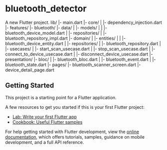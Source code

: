 # bluetooth_detector

A new Flutter project.
lib/
    |- main.dart
    |- core/
    |    |- dependency_injection.dart
    |- features/
            |- bluetooth/
                    |- data/
                    |    |- models/
                    |    |    |- bluetooth_device_model.dart
                    |    |- repositories/
                    |         |- bluetooth_repository_impl.dart
                    |- domain/
                    |    |- entities/
                    |    |    |- bluetooth_device_entity.dart
                    |    |- repositories/
                    |         |- bluetooth_repository.dart
                    |    |- usecases/
                    |         |- start_scan_usecase.dart
                    |         |- stop_scan_usecase.dart
                    |         |- connect_to_device_usecase.dart
                    |         |- disconnect_device_usecase.dart
                    |- presentation/
                        |- bloc/
                        |       |- bluetooth_bloc.dart
                        |       |- bluetooth_event.dart
                        |       |- bluetooth_state.dart
                        |- pages/
                                |- bluetooth_scanner_screen.dart
                                |- device_detail_page.dart

## Getting Started

This project is a starting point for a Flutter application.

A few resources to get you started if this is your first Flutter project:

- [Lab: Write your first Flutter app](https://docs.flutter.dev/get-started/codelab)
- [Cookbook: Useful Flutter samples](https://docs.flutter.dev/cookbook)

For help getting started with Flutter development, view the
[online documentation](https://docs.flutter.dev/), which offers tutorials,
samples, guidance on mobile development, and a full API reference.
